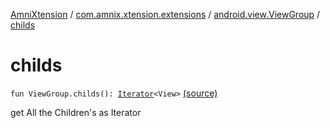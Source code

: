 [AmniXtension](../../index.md) / [com.amnix.xtension.extensions](../index.md) / [android.view.ViewGroup](index.md) / [childs](./childs.md)

# childs

`fun ViewGroup.childs(): `[`Iterator`](https://kotlinlang.org/api/latest/jvm/stdlib/kotlin.collections/-iterator/index.html)`<View>` [(source)](https://github.com/AmniX/AmniXTension/tree/master/AmniXtension/src/main/java/com/amnix/xtension/extensions/ViewGroupExtensions.kt#L23)

get All the Children's as Iterator

